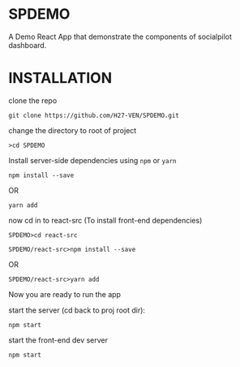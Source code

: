 # SPDEMO
A Demo React App that demonstrate the components of socialpilot dashboard.

# INSTALLATION

clone the repo

`git clone https://github.com/H27-VEN/SPDEMO.git`

change the directory to root of project

`>cd SPDEMO`

Install server-side dependencies using `npm` or `yarn`

`npm install --save`

OR

`yarn add`

now cd in to react-src (To install front-end dependencies)

`SPDEMO>cd react-src`

`SPDEMO/react-src>npm install --save`

OR

`SPDEMO/react-src>yarn add`

Now you are ready to run the app 

start the server (cd back to proj root dir):

`npm start`


start the front-end dev server

`npm start`
